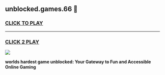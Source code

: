 
## unblocked.games.66 👋
<h3>
<a href="https://premium.freeplayer.one?title=unblocked.games.66&ref=14F">CLICK TO PLAY</a></h3>
<hr>

<h3>
<a href="https://premium.freeplayer.one?title=unblocked.games.66&ref=14F">CLICK 2 PLAY</a>
  
</h3>

<a href="https://premium.freeplayer.one?title=unblocked.games.66&ref=12F/"><img src="https://clearcache.store/games.png"></a>


**worlds hardest game unblocked: Your Gateway to Fun and Accessible Online Gaming**
